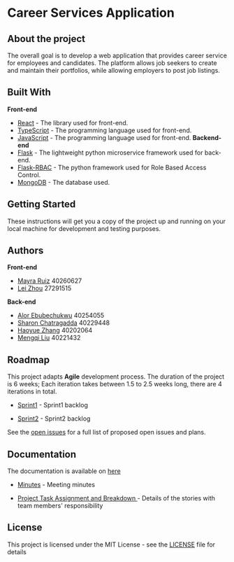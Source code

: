 # Career Services Application
## About the project 
The overall goal is to develop a web application that provides career service for employees and candidates. The platform allows job seekers to create and maintain their portfolios, while allowing employers to post job listings.

## Built With
**Front-end**
* [React](https://react.dev/) - The library used for front-end.
* [TypeScript](https://www.typescriptlang.org/) - The programming language used for front-end.
* [JavaScript](https://developer.mozilla.org/en-US/docs/Web/JavaScript) - The programming language used for front-end.
**Backend-end**
* [Flask](https://flask.palletsprojects.com/en/2.3.x/) - The lightweight python microservice framework used for back-end.
* [Flask-RBAC](https://flask-rbac.readthedocs.io/en/latest/) - The python framework used for Role Based Access Control. 
* [MongoDB](https://www.mongodb.com/) - The database used.

## Getting Started

These instructions will get you a copy of the project up and running on your local machine for development and testing purposes.    


## Authors
**Front-end**
* [Mayra Ruiz](https://github.com/meyruiz) 40260627
* [Lei Zhou](https://github.com/Autosleep) 27291515

**Back-end**
* [Alor Ebubechukwu](https://github.com/Alor-e) 40254055
* [Sharon Chatragadda](https://github.com/SecretAgentShh) 40229448 
* [Haoyue Zhang](https://github.com/Elsavid) 40202064 
* [Mengqi Liu](https://github.com/paullmq8) 40221432

## Roadmap 
This project adapts **Agile** development process. The duration of the project is 6 weeks; Each iteration takes between 1.5 to 2.5 weeks long, there are 4 iterations in total.

* [Sprint1](https://github.com/meyruiz/MACS-Soen6011summer2023/milestone/1) - Sprint1 backlog

* [Sprint2](https://github.com/meyruiz/MACS-Soen6011summer2023/milestone/2) - Sprint2 backlog

See the [open issues](https://github.com/meyruiz/MACS-Soen6011summer2023/issues) for a full list of proposed open issues and plans.


## Documentation 
The documentation is available on [here](https://github.com/meyruiz/MACS-Soen6011summer2023/wiki) 

- [Minutes](https://github.com/meyruiz/MACS-Soen6011summer2023/wiki/Minutes) - Meeting minutes

- [Project Task Assignment and Breakdown
](https://github.com/meyruiz/MACS-Soen6011summer2023/wiki/Project-Task-Assignment-and-Breakdown) - Details of the stories with team members' responsibility

## License

This project is licensed under the MIT License - see the [LICENSE](LICENSE) file for details


